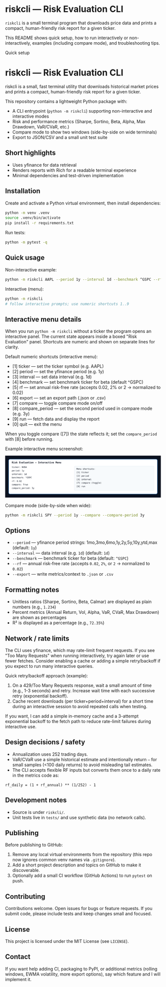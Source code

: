 # riskcli — Risk Evaluation CLI

`riskcli` is a small terminal program that downloads price data and prints a compact, human-friendly risk report for a given ticker.

This README shows quick setup, how to run interactively or non-interactively, examples (including compare mode), and troubleshooting tips.

Quick setup
# riskcli — Risk Evaluation CLI

riskcli is a small, fast terminal utility that downloads historical market prices and prints a compact, human-friendly risk report for a given ticker.

This repository contains a lightweight Python package with:
- A CLI entrypoint (`python -m riskcli`) supporting non-interactive and interactive modes
- Risk and performance metrics (Sharpe, Sortino, Beta, Alpha, Max Drawdown, VaR/CVaR, etc.)
- Compare mode to show two windows (side-by-side on wide terminals)
- Export to JSON/CSV and a small unit test suite

Short highlights
----------------
- Uses yfinance for data retrieval
- Renders reports with Rich for a readable terminal experience
- Minimal dependencies and test-driven implementation

Installation
------------
Create and activate a Python virtual environment, then install dependencies:

```bash
python -m venv .venv
source .venv/bin/activate
pip install -r requirements.txt
```

Run tests:

```bash
python -m pytest -q
```

Quick usage
-----------
Non-interactive example:

```bash
python -m riskcli AAPL --period 1y --interval 1d --benchmark ^GSPC --rf 0.02
```

Interactive (menu):

```bash
python -m riskcli
# follow interactive prompts; use numeric shortcuts 1..9
```

Interactive menu details
------------------------
When you run `python -m riskcli` without a ticker the program opens an interactive panel. The current state appears inside a boxed "Risk Evaluation" panel. Shortcuts are numeric and shown on separate lines for clarity.

Default numeric shortcuts (interactive menu):

- [1] ticker — set the ticker symbol (e.g. AAPL)
- [2] period — set the yfinance period (e.g. 1y)
- [3] interval — set data interval (e.g. 1d)
- [4] benchmark — set benchmark ticker for beta (default ^GSPC)
- [5] rf — set annual risk-free rate (accepts 0.02, 2% or 2 -> normalized to 0.02)
- [6] export — set an export path (.json or .csv)
- [7] compare — toggle compare mode on/off
- [8] compare_period — set the second period used in compare mode (e.g. 3y)
- [9] run — fetch data and display the report
- [0] quit — exit the menu

When you toggle compare ([7]) the state reflects it; set the `compare_period` with [8] before running.

Example interactive menu screenshot:

![Interactive menu screenshot](docs/screenshot.svg)

Compare mode (side-by-side when wide):

```bash
python -m riskcli SPY --period 1y --compare --compare-period 3y
```

Options
-------
- `--period` — yfinance period strings: 1mo,3mo,6mo,1y,2y,5y,10y,ytd,max (default: `1y`)
- `--interval` — data interval (e.g. `1d`) (default: `1d`)
- `--benchmark` — benchmark ticker for beta (default: `^GSPC`)
- `--rf` — annual risk-free rate (accepts `0.02`, `2%`, or `2` → normalized to `0.02`)
- `--export` — write metrics/context to `.json` or `.csv`

Formatting notes
----------------
- Unitless ratios (Sharpe, Sortino, Beta, Calmar) are displayed as plain numbers (e.g., `1.234`)
- Percent metrics (Annual Return, Vol, Alpha, VaR, CVaR, Max Drawdown) are shown as percentages
- R² is displayed as a percentage (e.g., `72.35%`)

Network / rate limits
---------------------
The CLI uses yfinance, which may rate-limit frequent requests. If you see "Too Many Requests" when running interactively, try again later or use fewer fetches. Consider enabling a cache or adding a simple retry/backoff if you expect to run many interactive queries.

Quick retry/backoff approach (example):

1. On a 429/Too Many Requests response, wait a small amount of time (e.g., 1-3 seconds) and retry. Increase wait time with each successive retry (exponential backoff).
2. Cache recent downloads (per ticker+period+interval) for a short time during an interactive session to avoid repeated calls when testing.

If you want, I can add a simple in-memory cache and a 3-attempt exponential backoff to the fetch path to reduce rate-limit failures during interactive use.

Design decisions / safety
------------------------
- Annualization uses 252 trading days.
- VaR/CVaR use a simple historical estimate and intentionally return `—` for small samples (<100 daily returns) to avoid misleading tail estimates.
- The CLI accepts flexible RF inputs but converts them once to a daily rate in the metrics code as:

```
rf_daily = (1 + rf_annual) ** (1/252) - 1
```

Development notes
-----------------
- Source is under `riskcli/`.
- Unit tests live in `tests/` and use synthetic data (no network calls).

Publishing
----------
Before publishing to GitHub:

1. Remove any local virtual environments from the repository (this repo now ignores common venv names via `.gitignore`).
2. Add a short project description and topics on GitHub to make it discoverable.
3. Optionally add a small CI workflow (GitHub Actions) to run `pytest` on push.

Contributing
------------
Contributions welcome. Open issues for bugs or feature requests. If you submit code, please include tests and keep changes small and focused.

License
-------
This project is licensed under the MIT License (see `LICENSE`).

Contact
-------
If you want help adding CI, packaging to PyPI, or additional metrics (rolling windows, EWMA volatility, more export options), say which feature and I will implement it.
